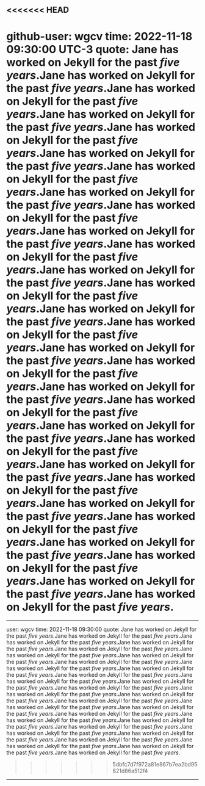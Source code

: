 <<<<<<< HEAD
---
github-user: wgcv
time: 2022-11-18 09:30:00 UTC-3
quote: Jane has worked on Jekyll for the past *five years*.Jane has worked on Jekyll for the past *five years*.Jane has worked on Jekyll for the past *five years*.Jane has worked on Jekyll for the past *five years*.Jane has worked on Jekyll for the past *five years*.Jane has worked on Jekyll for the past *five years*.Jane has worked on Jekyll for the past *five years*.Jane has worked on Jekyll for the past *five years*.Jane has worked on Jekyll for the past *five years*.Jane has worked on Jekyll for the past *five years*.Jane has worked on Jekyll for the past *five years*.Jane has worked on Jekyll for the past *five years*.Jane has worked on Jekyll for the past *five years*.Jane has worked on Jekyll for the past *five years*.Jane has worked on Jekyll for the past *five years*.Jane has worked on Jekyll for the past *five years*.Jane has worked on Jekyll for the past *five years*.Jane has worked on Jekyll for the past *five years*.Jane has worked on Jekyll for the past *five years*.Jane has worked on Jekyll for the past *five years*.Jane has worked on Jekyll for the past *five years*.Jane has worked on Jekyll for the past *five years*.Jane has worked on Jekyll for the past *five years*.Jane has worked on Jekyll for the past *five years*.Jane has worked on Jekyll for the past *five years*.Jane has worked on Jekyll for the past *five years*.Jane has worked on Jekyll for the past *five years*.Jane has worked on Jekyll for the past *five years*.Jane has worked on Jekyll for the past *five years*.
=======
---
user: wgcv
time: 2022-11-18 09:30:00
quote: Jane has worked on Jekyll for the past *five years*.Jane has worked on Jekyll for the past *five years*.Jane has worked on Jekyll for the past *five years*.Jane has worked on Jekyll for the past *five years*.Jane has worked on Jekyll for the past *five years*.Jane has worked on Jekyll for the past *five years*.Jane has worked on Jekyll for the past *five years*.Jane has worked on Jekyll for the past *five years*.Jane has worked on Jekyll for the past *five years*.Jane has worked on Jekyll for the past *five years*.Jane has worked on Jekyll for the past *five years*.Jane has worked on Jekyll for the past *five years*.Jane has worked on Jekyll for the past *five years*.Jane has worked on Jekyll for the past *five years*.Jane has worked on Jekyll for the past *five years*.Jane has worked on Jekyll for the past *five years*.Jane has worked on Jekyll for the past *five years*.Jane has worked on Jekyll for the past *five years*.Jane has worked on Jekyll for the past *five years*.Jane has worked on Jekyll for the past *five years*.Jane has worked on Jekyll for the past *five years*.Jane has worked on Jekyll for the past *five years*.Jane has worked on Jekyll for the past *five years*.Jane has worked on Jekyll for the past *five years*.Jane has worked on Jekyll for the past *five years*.Jane has worked on Jekyll for the past *five years*.Jane has worked on Jekyll for the past *five years*.Jane has worked on Jekyll for the past *five years*.Jane has worked on Jekyll for the past *five years*.
>>>>>>> 5dbfc7d7f972a81e867b7ea2bd95821d86a512f4
---